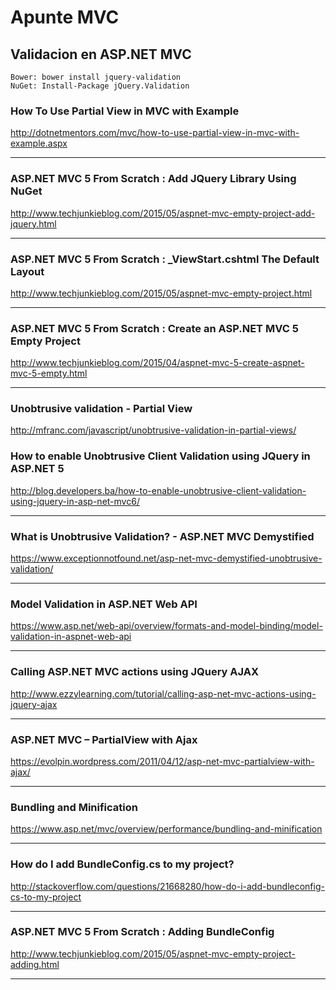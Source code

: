 # Apunte MVC





## Validacion en ASP.NET MVC
~~~~
Bower: bower install jquery-validation
NuGet: Install-Package jQuery.Validation
~~~~


### **How To Use Partial View in MVC with Example**

http://dotnetmentors.com/mvc/how-to-use-partial-view-in-mvc-with-example.aspx

___

### **ASP.NET MVC 5 From Scratch : Add JQuery Library Using NuGet**

http://www.techjunkieblog.com/2015/05/aspnet-mvc-empty-project-add-jquery.html

___

### **ASP.NET MVC 5 From Scratch : _ViewStart.cshtml The Default Layout**

http://www.techjunkieblog.com/2015/05/aspnet-mvc-empty-project.html

___
### **ASP.NET MVC 5 From Scratch : Create an ASP.NET MVC 5 Empty Project**

http://www.techjunkieblog.com/2015/04/aspnet-mvc-5-create-aspnet-mvc-5-empty.html

___

### **Unobtrusive validation - Partial View**

http://mfranc.com/javascript/unobtrusive-validation-in-partial-views/

### **How to enable Unobtrusive Client Validation using JQuery in ASP.NET 5**

http://blog.developers.ba/how-to-enable-unobtrusive-client-validation-using-jquery-in-asp-net-mvc6/

___

### **What is Unobtrusive Validation? - ASP.NET MVC Demystified**

https://www.exceptionnotfound.net/asp-net-mvc-demystified-unobtrusive-validation/

___
### **Model Validation in ASP.NET Web API**

https://www.asp.net/web-api/overview/formats-and-model-binding/model-validation-in-aspnet-web-api

___

### **Calling ASP.NET MVC actions using JQuery AJAX**

http://www.ezzylearning.com/tutorial/calling-asp-net-mvc-actions-using-jquery-ajax

___
### **ASP.NET MVC – PartialView with Ajax**

https://evolpin.wordpress.com/2011/04/12/asp-net-mvc-partialview-with-ajax/

___
### **Bundling and Minification**

https://www.asp.net/mvc/overview/performance/bundling-and-minification

___
### **How do I add BundleConfig.cs to my project?**

http://stackoverflow.com/questions/21668280/how-do-i-add-bundleconfig-cs-to-my-project

___

### **ASP.NET MVC 5 From Scratch : Adding BundleConfig**

http://www.techjunkieblog.com/2015/05/aspnet-mvc-empty-project-adding.html

___





